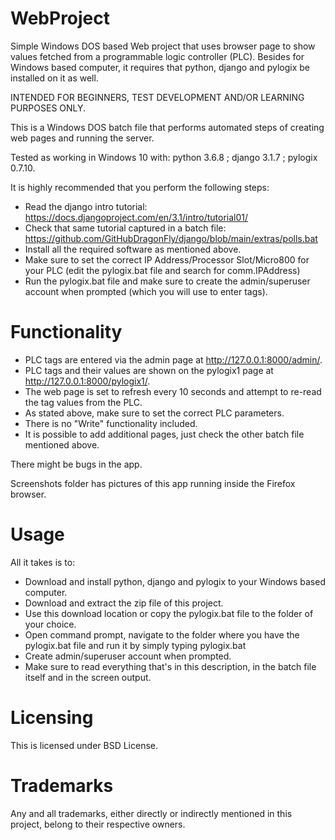 # WebProject
Simple Windows DOS based Web project that uses browser page to show values fetched from a programmable logic controller (PLC).
Besides for Windows based computer, it requires that python, django and pylogix be installed on it as well.

INTENDED FOR BEGINNERS, TEST DEVELOPMENT AND/OR LEARNING PURPOSES ONLY.

This is a Windows DOS batch file that performs automated steps of creating web pages and running the server.

Tested as working in Windows 10 with: python 3.6.8 ; django 3.1.7 ; pylogix 0.7.10.

It is highly recommended that you perform the following steps:

- Read the django intro tutorial: https://docs.djangoproject.com/en/3.1/intro/tutorial01/
- Check that same tutorial captured in a batch file: https://github.com/GitHubDragonFly/django/blob/main/extras/polls.bat
- Install all the required software as mentioned above.
- Make sure to set the correct IP Address/Processor Slot/Micro800 for your PLC (edit the pylogix.bat file and search for comm.IPAddress)
- Run the pylogix.bat file and make sure to create the admin/superuser account when prompted (which you will use to enter tags).

# Functionality
- PLC tags are entered via the admin page at http://127.0.0.1:8000/admin/.
- PLC tags and their values are shown on the pylogix1 page at http://127.0.0.1:8000/pylogix1/.
- The web page is set to refresh every 10 seconds and attempt to re-read the tag values from the PLC.
- As stated above, make sure to set the correct PLC parameters.
- There is no "Write" functionality included.
- It is possible to add additional pages, just check the other batch file mentioned above.

There might be bugs in the app.

Screenshots folder has pictures of this app running inside the Firefox browser.

# Usage
All it takes is to:
- Download and install python, django and pylogix to your Windows based computer.
- Download and extract the zip file of this project.
- Use this download location or copy the pylogix.bat file to the folder of your choice.
- Open command prompt, navigate to the folder where you have the pylogix.bat file and run it by simply typing pylogix.bat
- Create admin/superuser account when prompted.
- Make sure to read everything that's in this description, in the batch file itself and in the screen output.

# Licensing
This is licensed under BSD License.

# Trademarks
Any and all trademarks, either directly or indirectly mentioned in this project, belong to their respective owners.
